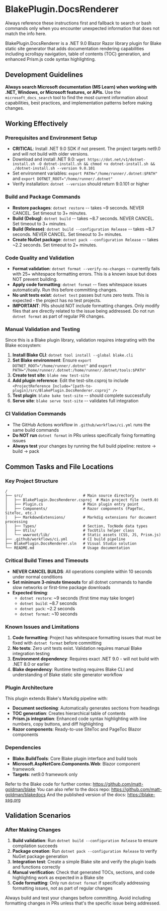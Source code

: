 # BlakePlugin.DocsRenderer

Always reference these instructions first and fallback to search or bash commands only when you encounter unexpected information that does not match the info here.

BlakePlugin.DocsRenderer is a .NET 9.0 Blazor Razor library plugin for Blake static site generator that adds documentation rendering capabilities including scrollspy navigation, table of contents (TOC) generation, and enhanced Prism.js code syntax highlighting.

## Development Guidelines

**Always search Microsoft documentation (MS Learn) when working with .NET, Windows, or Microsoft features, or APIs.** Use the `microsoft_docs_search` tool to find the most current information about capabilities, best practices, and implementation patterns before making changes.

## Working Effectively

### Prerequisites and Environment Setup
- **CRITICAL**: Install .NET 9.0 SDK if not present. The project targets net9.0 and will not build with older versions.
- Download and install .NET 9.0: `wget https://dot.net/v1/dotnet-install.sh -O dotnet-install.sh && chmod +x dotnet-install.sh && ./dotnet-install.sh --version 9.0.101`
- Set environment variables: `export PATH="/home/runner/.dotnet:$PATH"` and `export DOTNET_ROOT="/home/runner/.dotnet"`
- Verify installation: `dotnet --version` should return 9.0.101 or higher

### Build and Package Commands
- **Restore packages**: `dotnet restore` -- takes ~9 seconds. NEVER CANCEL. Set timeout to 3+ minutes.
- **Build (Debug)**: `dotnet build` -- takes ~8.7 seconds. NEVER CANCEL. Set timeout to 3+ minutes.
- **Build (Release)**: `dotnet build --configuration Release` -- takes ~8.7 seconds. NEVER CANCEL. Set timeout to 3+ minutes.
- **Create NuGet package**: `dotnet pack --configuration Release` -- takes ~2.2 seconds. Set timeout to 2+ minutes.

### Code Quality and Validation
- **Format validation**: `dotnet format --verify-no-changes` -- currently fails with 25+ whitespace formatting errors. This is a known issue but does NOT prevent building.
- **Apply code formatting**: `dotnet format` -- fixes whitespace issues automatically. Run this before committing changes.
- **No unit tests exist**: `dotnet test` passes but runs zero tests. This is expected - the project has no test projects.
- **IMPORTANT**: PRs should NOT include formatting changes. Only modify files that are directly related to the issue being addressed. Do not run `dotnet format` as part of regular PR changes.

### Manual Validation and Testing
Since this is a Blake plugin library, validation requires integrating with the Blake ecosystem:

1. **Install Blake CLI**: `dotnet tool install --global blake.cli`
2. **Set Blake environment**: Ensure `export DOTNET_ROOT="/home/runner/.dotnet"` and `export PATH="/home/runner/.dotnet:/home/runner/.dotnet/tools:$PATH"`
3. **Create test site**: `blake new test-site`
4. **Add plugin reference**: Edit the test-site.csproj to include `<ProjectReference Include="[path-to-plugin]/src/BlakePlugin.DocsRenderer.csproj" />`
5. **Test plugin**: `blake bake test-site` -- should complete successfully
6. **Serve site**: `blake serve test-site` -- validates full integration

### CI Validation Commands
- The GitHub Actions workflow in `.github/workflows/ci.yml` runs the same build commands
- **Do NOT run** `dotnet format` in PRs unless specifically fixing formatting issues
- **Always test** your changes by running the full build pipeline: restore → build → pack

## Common Tasks and File Locations

### Key Project Structure
```
/
├── src/                           # Main source directory
│   ├── BlakePlugin.DocsRenderer.csproj  # Main project file (net9.0)
│   ├── Plugin.cs                  # Main plugin entry point
│   ├── Components/                # Razor components (PageToc, SiteToc, etc.)
│   ├── MarkdownExtensions/        # Markdig extensions for document processing
│   ├── Types/                     # Section, TocNode data types
│   ├── Utils/                     # TocUtils helper class
│   └── wwwroot/lib/               # Static assets (CSS, JS, Prism.js)
├── .github/workflows/ci.yml       # CI build pipeline
├── BlakePlugin.DocsRenderer.sln   # Visual Studio solution
└── README.md                      # Usage documentation
```

### Critical Build Times and Timeouts
- **NEVER CANCEL BUILDS**: All operations complete within 10 seconds under normal conditions
- **Set minimum 3-minute timeouts** for all dotnet commands to handle slow networks or first-time package downloads
- **Expected timing**:
  - `dotnet restore`: ~9 seconds (first time may take longer)
  - `dotnet build`: ~8.7 seconds  
  - `dotnet pack`: ~2.2 seconds
  - `dotnet format`: ~10 seconds

### Known Issues and Limitations
1. **Code formatting**: Project has whitespace formatting issues that must be fixed with `dotnet format` before committing
2. **No tests**: Zero unit tests exist. Validation requires manual Blake integration testing
3. **Environment dependency**: Requires exact .NET 9.0 - will not build with .NET 8.0 or earlier
4. **Blake dependency**: Runtime testing requires Blake CLI and understanding of Blake static site generator workflow

### Plugin Architecture
This plugin extends Blake's Markdig pipeline with:
- **Document sectioning**: Automatically generates sections from headings
- **TOC generation**: Creates hierarchical table of contents  
- **Prism.js integration**: Enhanced code syntax highlighting with line numbers, copy buttons, and diff highlighting
- **Razor components**: Ready-to-use SiteToc and PageToc Blazor components

### Dependencies
- **Blake.BuildTools**: Core Blake plugin interface and build tools
- **Microsoft.AspNetCore.Components.Web**: Blazor component framework
- **Targets**: net9.0 framework only

Refer to the Blake code for further contex: https://github.com/matt-goldman/blake
You can also refer to the docs repo: https://github.com/matt-goldman/blakedocs
And the published version of the docs: https://blake-ssg.org

## Validation Scenarios

### After Making Changes
1. **Build validation**: Run `dotnet build --configuration Release` to ensure compilation succeeds
2. **Package creation**: Run `dotnet pack --configuration Release` to verify NuGet package generation
3. **Integration test**: Create a simple Blake site and verify the plugin loads and functions correctly
4. **Manual verification**: Check that generated TOCs, sections, and code highlighting work as expected in a Blake site
5. **Code formatting**: Only run `dotnet format` if specifically addressing formatting issues, not as part of regular changes

Always build and test your changes before committing. Avoid including formatting changes in PRs unless that's the specific issue being addressed.
